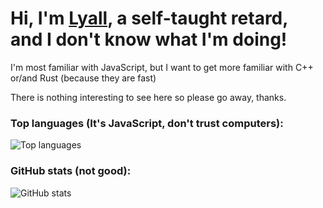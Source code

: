 # Hi, I'm [Lyall](https://discord.com/users/492729974026141697), a self-taught **retard**,<br>and I don't know what I'm doing!

I'm most familiar with JavaScript, but I want to get more familiar with C++ or/and Rust (because they are fast)

There is nothing interesting to see here so please go away, thanks.

### Top languages (It's JavaScript, don't trust computers):
![Top languages](https://github-readme-stats.vercel.app/api/top-langs/?username=Lyall-A)

### GitHub stats (not good):
![GitHub stats](https://github-readme-stats.vercel.app/api?username=Lyall-A)